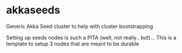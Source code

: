 # akkaseeds
Generic Akka Seed cluster to help with cluster bootstrapping

Setting up seeds nodes is such a PITA (well, not really.. but)... This is a template to setup 3 nodes that are meant to be durable
